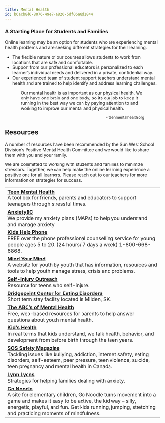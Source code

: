 ```yaml
---
title: Mental Health
id: b6acb8d6-8076-49e7-a820-5df06a8d1844
---
```


<h3>A Starting Place for Students and Families</h3>

<p>Online learning may be an option for students who are experiencing mental health problems and are seeking different strategies for their learning.</p>

<ul class="fa-ul">
	<li>The flexible nature of our courses allows students to work from locations that are safe and comfortable.</li>
	<li>Support from our professional educators is personalized to each learner’s individual needs and delivered in a private, confidential way.</li>
	<li>Our experienced team of student support teachers understand mental health and are trained to help identify and address learning challenges.</li>
</ul>

<p> </p>

<p> </p>

<section class="block-primary" style="width: 80%;margin: 0 auto;">
<p>Our mental health is as important as our physical health. We only have one brain and one body, so its our job to keep it running in the best way we can by paying attention to and working to improve our mental and physical health.</p>

<p style="text-align: right;"><small>- teenmentalhealth.org</small></p>
</section>

<p> </p>

<p> </p>

<p> </p>

<p> </p>

<h2>Resources</h2>



<p>A number of resources have been recommended by the Sun West School Division’s Positive Mental Health Committee and we would like to share them with you and your family.</p>

<p>We are committed to working with students and families to minimize stressors. Together, we can help make the online learning experience a positive one for all learners. Please reach out to our teachers for more information on strategies for success.</p>

<table class="table">
	<tbody>
		<tr>
			<td><a href="http://www.teenmentalhealth.org/" target="_blank"><strong>Teen Mental Health</strong></a><br />
			A tool box for friends, parents and educators to support teenagers through stressful times.</td>
		</tr>
		<tr>
			<td><a href="https://www.anxietybc.com/" target="_blank"><strong>AnxietyBC</strong></a><br />
			We provide my anxiety plans (MAPs) to help you understand and manage anxiety.</td>
		</tr>
		<tr>
			<td><a href="http://www.kidshelpphone.ca/" target="_blank"><strong>Kids Help Phone</strong></a><br />
			FREE over the phone professional counselling service for young people ages 5 to 20. (24 hours/ 7 days a week) 1-800-668-6868.</td>
		</tr>
		<tr>
			<td><a href="https://www.mindyourmind.ca/" target="_blank"><strong>Mind Your Mind </strong></a><br />
			A website for youth by youth that has information, resources and tools to help youth manage stress, crisis and problems.</td>
		</tr>
		<tr>
			<td><a href="http://sioutreach.org/"><strong>Self-Injury Outreach </strong></a><br />
			Resource for teens who self-injure.</td>
		</tr>
		<tr>
			<td><a href="http://www.bridgepointcenter.ca"><strong>Bridgepoint Center for Eating Disorders</strong></a><br>
			  Short term stay facility located in Milden, SK.</td>
		</tr>
		<tr>
			<td><a href="http://www.hincksdellcrest.org/abc/welcome" target="_blank"><strong>The ABC’s of Mental Health </strong></a><br />
			Free, web-based resources for parents to help answer questions about youth mental health.</td>
		</tr>
		<tr>
			<td><a href="http://kidshealth.org/" target="_blank"><strong>Kid’s Health</strong></a><br />
			In real terms that kids understand, we talk health, behavior, and development from before birth through the teen years.</td>
		</tr>
		<tr>
			<td><a href="http://www.sossafetymagazine.com "><strong>SOS Safety Magazine </strong> </a><br />
			Tackling issues like bullying, addiction, internet safety, eating disorders, self-esteem, peer pressure, teen violence, suicide, teen pregnancy and mental health in Canada.</td>
		</tr>
		<tr>
			<td><a href="http://www.lynnlyonsnh.com/" target="_blank"><strong>Lynn Lyons</strong> </a><br />
			Strategies for helping families dealing with anxiety.</td>
		</tr>
		<tr>
			<td><a href="https://www.gonoodle.com/" target="_blank"><strong>Go Noodle </strong> </a><br />
			A site for elementary children, Go Noodle turns movement into a game and makes it easy to be active, the kid way – silly, energetic, playful, and fun. Get kids running, jumping, stretching and practicing moments of mindfulness.</td>
		</tr>
	</tbody>
</table>